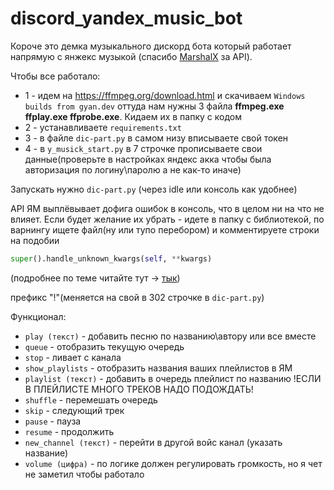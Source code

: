 # discord_yandex_music_bot

Короче это демка музыкального дискорд бота который работает напрямую с янжекс музыкой (спасибо [MarshalX](https://github.com/MarshalX) за API).

Чтобы все работало:

- 1 - идем на https://ffmpeg.org/download.html и скачиваем `Windows builds from gyan.dev`
оттуда нам нужны 3 файла __ffmpeg.exe ffplay.exe ffprobe.exe__. Кидаем их в папку с кодом
- 2 - устанавливаете `requirements.txt` 
- 3 - в файле `dic-part.py` в самом низу вписываете свой токен
- 4 - в `y_musick_start.py` в 7 строчке прописываете свои данные(проверьте в настройках яндекс акка чтобы была авторизация по логину\паролю а не как-то иначе)

Запускать нужно `dic-part.py` (через idle или консоль как удобнее)



API ЯМ выплёвывает дофига ошибок в консоль, что в целом ни на что не влияет. Если будет желание их убрать - идете в папку с библиотекой,
по варнингу ищете файл(ну или тупо перебором) и комментируете строки на подобии
```python
super().handle_unknown_kwargs(self, **kwargs)
```
(подробнее по теме читайте тут -> [тык](https://docs.python.org/2/library/warnings.html#temporary-suppressing-warnings))


префикс "!"(меняется на свой в 302 строчке в `dic-part.py`)

Функционал:

-  `play (текст)` - добавить песню по названию\автору или все вместе
-  `queue` - отобразить текущую очередь
-  `stop` - ливает с канала 
-  `show_playlists` - отобразить названия ваших плейлистов в ЯМ 
-  `playlist (текст)` - добавить в очередь плейлист по названию !ЕСЛИ В ПЛЕЙЛИСТЕ МНОГО ТРЕКОВ НАДО ПОДОЖДАТЬ! 
-  `shuffle` - перемешать очередь  
-  `skip` - следующий трек 
-  `pause` - пауза  
-  `resume` - продолжить 
-  `new_channel (текст)` - перейти в другой войс канал (указать название)  
-  `volume (цифра)` - по логике должен регулировать громкость, но я чет не заметил чтобы работало
  
